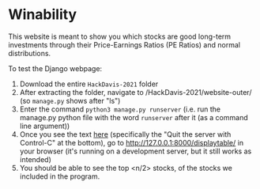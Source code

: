 # Winability

This website is meant to show you which stocks are good long-term investments through their Price-Earnings Ratios (PE Ratios) and normal distributions. 

To test the Django webpage: 

1. Download the entire `HackDavis-2021` folder
2. After extracting the folder, navigate to /HackDavis-2021/website-outer/ (so `manage.py` shows after "ls")
3. Enter the command `python3 manage.py runserver` (i.e. run the manage.py python file with the word `runserver` after it (as a command line argument))
4. Once you see the text [here](https://i.imgur.com/0iwPjXl.png) (specifically the "Quit the server with Control-C" at the bottom), go to http://127.0.0.1:8000/displaytable/ in your browser (it's running on a development server, but it still works as intended)
5. You should be able to see the top <n/2> stocks, of the <n> stocks we included in the program. 
